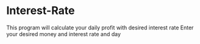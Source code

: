 # Interest-Rate

This program will calculate your daily profit with desired interest rate
Enter your desired money and interest rate and day
